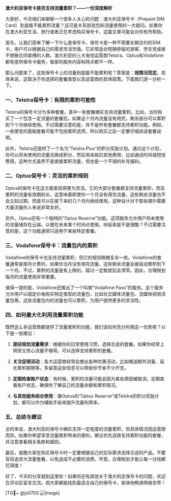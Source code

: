 **澳大利亚保号卡是否支持流量累积？——一份深度解析**

大家好，今天咱们来聊聊一个很多人关心的问题：澳大利亚保号卡（Prepaid SIM Card）到底能不能累积流量？这可是关系到钱包和流量使用的一大疑问。如果你在澳大利亚生活、旅行或者正在考虑购买保号卡，这篇文章可能会对你有所帮助。

首先，让我们简单了解一下什么是保号卡。保号卡是一种不需要长期合约的SIM卡，用户可以根据自己的需求灵活充值。它非常适合短期停留的游客、学生党或者不想被合同束缚的人群。澳大利亚的三大电信运营商Telstra、Optus和Vodafone都有提供保号卡服务，每家的服务内容和特点都不一样。

那么问题来了，这些保号卡上的流量到底能不能累积呢？答案是：**视情况而定**。具体来说，这取决于你选择的套餐类型以及运营商的具体政策。下面我们逐一分析一下。

### **一、Telstra保号卡：有限的累积可能性**
Telstra的保号卡分为多种套餐，其中一些套餐确实支持流量累积。比如，当你购买了一个包含一定流量的套餐后，如果这个月内流量没有用完，剩余部分可以累积到下个月继续使用。不过需要注意的是，并不是所有套餐都支持累积功能。例如，一些便宜的基础套餐可能不包括累积选项，所以购买之前一定要仔细阅读套餐说明。

此外，Telstra还提供了一个名为“Telstra Plus”的积分奖励计划。通过这个计划，你可以将未使用的流量兑换成积分，然后用来抵扣其他费用，比如通话时间或短信费用。这种方式虽然不是直接累积流量，但也是一个不错的补充福利。

### **二、Optus保号卡：灵活的累积规则**
Optus的保号卡在这方面表现得更为灵活。它的大部分套餐都支持流量累积，而且累积的流量有效期较长。这意味着即使你一个月没有用完流量，这些剩余流量也不会立刻过期，而是可以在接下来的几个月内继续使用。这种设计对于那些偶尔需要大量流量的人来说非常友好。

另外，Optus还有一个独特的“Optus Reserve”功能。这项服务允许用户将未使用的流量储存在云端，以便在未来某个时间点使用。听起来是不是很酷？不过需要注意的是，这个功能通常只适用于某些特定套餐。

### **三、Vodafone保号卡：流量包内的累积**
Vodafone的保号卡也支持流量累积，但它的规则稍微复杂一些。Vodafone的套餐通常是按月计费的，如果你当月没有用完流量，这些剩余流量会被自动累积到下一个月。不过，累积的流量是有上限的，超过一定额度后会清零。因此，合理规划每月的流量使用非常重要。

值得一提的是，Vodafone还推出了一个叫做“Vodafone Pass”的服务。这个服务允许用户以固定价格购买特定类型的流量包，比如社交媒体流量包、流媒体视频流量包等。这些流量包内的流量也可以累积，为用户提供更多的灵活性。

### **四、如何最大化利用流量累积功能**
既然这么多运营商都提供了流量累积的功能，我们该如何充分利用这一优势呢？以下是一些建议：

1. **提前规划流量需求**：根据你的日常使用习惯，选择合适的套餐。如果你经常上网但又担心流量不够用，可以选择支持累积的套餐。
   
2. **关注促销活动**：各大运营商经常会推出各种优惠活动，比如赠送额外流量、延长累积期限等。多留意这些信息可以帮助你节省不少开支。

3. **定期检查账户状态**：有时候，累积的流量可能会因为某些原因被取消。定期查看账户状态，确保你了解自己的流量余额和累积情况。

4. **与其他服务结合使用**：像Optus的“Optus Reserve”或Telstra的积分奖励计划，都可以作为辅助手段来提升流量利用率。

### **五、总结与建议**
总的来说，澳大利亚的保号卡确实支持一定程度的流量累积，但具体情况因运营商而异。如果你希望享受流量累积带来的便利，建议优先选择支持累积功能的套餐，并注意查看相关条款和细则。

最后，提醒大家在购买保号卡时一定要根据自己的实际需求选择合适的产品。不要盲目追求大流量套餐，以免造成不必要的浪费。毕竟，合理规划才能让每一分钱都花得值！

好了，今天的分享就到这里啦！如果你还有其他关于澳大利亚保号卡的问题，欢迎在评论区留言交流。祝大家都能找到最适合自己的保号卡，愉快地畅游网络世界！

[TG💪+ @jx0703 ![Image](https://github.com/user-attachments/assets/dbca1d08-cadb-493c-b0ec-ad6f7a83f270)]